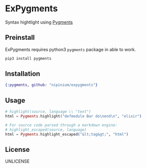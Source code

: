 # ExPygments

Syntax hightlight using [Pygments](http://pygments.org)

## Preinstall

ExPygments requires python3 `pygments` package in able to work.

```sh
pip3 install pygments
```

## Installation

```elixir
{:pygments, github: "nipinium/expygments"}
```

## Usage

```elixir
# highlight(source, language \\ "text")
html = Pygments.highlight("defmodule Bar do\nend\n", "elixir")

# For source code parsed through a markdown engine:
# highlight_escaped(source, language)
html = Pygments.highlight_escaped("&lt;tag&gt;", "html")
```

## License

UNLICENSE

